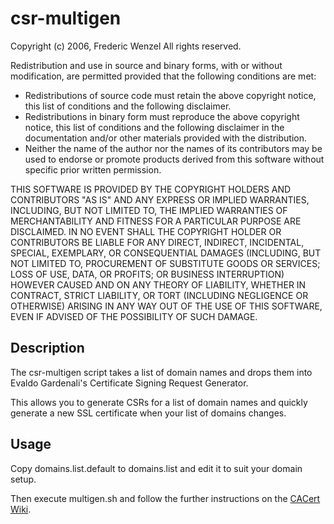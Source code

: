 csr-multigen
============

Copyright (c) 2006, Frederic Wenzel
All rights reserved.

Redistribution and use in source and binary forms, with or without modification, are permitted provided that the following conditions are met:

* Redistributions of source code must retain the above copyright notice, this list of conditions and the following disclaimer.
* Redistributions in binary form must reproduce the above copyright notice, this list of conditions and the following disclaimer in the documentation and/or other materials provided with the distribution.
* Neither the name of the author nor the names of its contributors may be used to endorse or promote products derived from this software without specific prior written permission.

THIS SOFTWARE IS PROVIDED BY THE COPYRIGHT HOLDERS AND CONTRIBUTORS "AS IS" AND ANY EXPRESS OR IMPLIED WARRANTIES, INCLUDING, BUT NOT LIMITED TO, THE IMPLIED WARRANTIES OF MERCHANTABILITY AND FITNESS FOR A PARTICULAR PURPOSE ARE DISCLAIMED. IN NO EVENT SHALL THE COPYRIGHT HOLDER OR CONTRIBUTORS BE LIABLE FOR ANY DIRECT, INDIRECT, INCIDENTAL, SPECIAL, EXEMPLARY, OR CONSEQUENTIAL DAMAGES (INCLUDING, BUT NOT LIMITED TO, PROCUREMENT OF SUBSTITUTE GOODS OR SERVICES; LOSS OF USE, DATA, OR PROFITS; OR BUSINESS INTERRUPTION) HOWEVER CAUSED AND ON ANY THEORY OF LIABILITY, WHETHER IN CONTRACT, STRICT LIABILITY, OR TORT (INCLUDING NEGLIGENCE OR OTHERWISE) ARISING IN ANY WAY OUT OF THE USE OF THIS SOFTWARE, EVEN IF ADVISED OF THE POSSIBILITY OF SUCH DAMAGE.

Description
-----------

The csr-multigen script takes a list of domain names and drops them
into Evaldo Gardenali's Certificate Signing Request Generator.

This allows you to generate CSRs for a list of domain names and quickly
generate a new SSL certificate when your list of domains changes.

Usage
-----

Copy domains.list.default to domains.list and edit it to suit your 
domain setup.

Then execute multigen.sh and follow the further instructions on
the [CACert Wiki](http://wiki.cacert.org/CSRGenerator).
